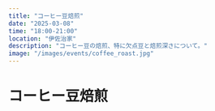 ```yaml
---
title: "コーヒー豆焙煎"
date: "2025-03-08"
time: "18:00-21:00"
location: "伊佐治家"
description: "コーヒー豆の焙煎、特に欠点豆と焙煎深さについて。"
image: "/images/events/coffee_roast.jpg"
---
```


# コーヒー豆焙煎